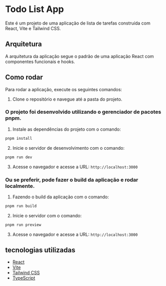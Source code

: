 # Todo List App

Este é um projeto de uma aplicação de lista de tarefas construída com React, Vite e Tailwind CSS.

## Arquitetura

A arquitetura da aplicação segue o padrão de uma aplicação React com componentes funcionais e hooks.

## Como rodar

Para rodar a aplicação, execute os seguintes comandos:

1. Clone o repositório e navegue até a pasta do projeto.

### O projeto foi desenvolvido utilizando o gerenciador de pacotes pnpm.

1. Instale as dependências do projeto com o comando:
```bash
pnpm install
```

2. Inicie o servidor de desenvolvimento com o comando:
```bash
pnpm run dev
```

3. Acesse o navegador e acesse a URL: `http://localhost:3000`

### Ou se preferir, pode fazer o build da aplicação e rodar localmente.

1. Fazendo o build da aplicação com o comando:
```bash
pnpm run build
```
2. Inicie o servidor com o comando:
```bash
pnpm run preview
```
3. Acesse o navegador e acesse a URL: `http://localhost:3000`


## tecnologias utilizadas

- [React](https://reactjs.org/)
- [Vite](https://vitejs.dev/)
- [Tailwind CSS](https://tailwindcss.com/)
- [TypeScript](https://www.typescriptlang.org/)
